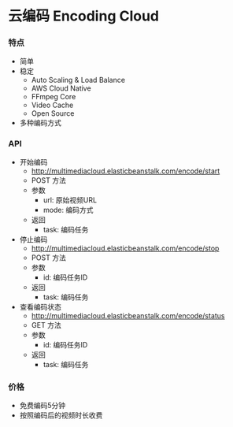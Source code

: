 # 云编码 Encoding Cloud  

### 特点  

- 简单  
- 稳定  
  - Auto Scaling & Load Balance
  - AWS Cloud Native
  - FFmpeg Core
  - Video Cache
  - Open Source   
- 多种编码方式

### API  

- 开始编码
  - http://multimediacloud.elasticbeanstalk.com/encode/start
  - POST 方法
  - 参数  
    - url: 原始视频URL
    - mode: 编码方式
  - 返回
    - task: 编码任务
- 停止编码
  - http://multimediacloud.elasticbeanstalk.com/encode/stop
  - POST 方法
  - 参数
    - id: 编码任务ID
  - 返回
    - task: 编码任务
- 查看编码状态
  - http://multimediacloud.elasticbeanstalk.com/encode/status
  - GET 方法
  - 参数
    - id: 编码任务ID
  - 返回
    - task: 编码任务

### 价格  

- 免费编码5分钟  
- 按照编码后的视频时长收费  
